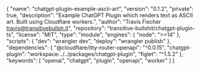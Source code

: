 {
  "name": "chatgpt-plugin-example-ascii-art",
  "version": "0.1.2",
  "private": true,
  "description": "Example ChatGPT Plugin which renders text as ASCII art. Built using Cloudflare workers.",
  "author": "Travis Fischer <travis@transitivebullsh.it>",
  "repository": "transitive-bullshit/chatgpt-plugin-ts",
  "license": "MIT",
  "type": "module",
  "engines": {
    "node": ">=14"
  },
  "scripts": {
    "dev": "wrangler dev",
    "deploy": "wrangler publish"
  },
  "dependencies": {
    "@cloudflare/itty-router-openapi": "^0.0.15",
    "chatgpt-plugin": "workspace:../../packages/chatgpt-plugin",
    "figlet": "^1.5.2"
  },
  "keywords": [
    "openai",
    "chatgpt",
    "plugin",
    "openapi",
    "worker"
  ]
}
